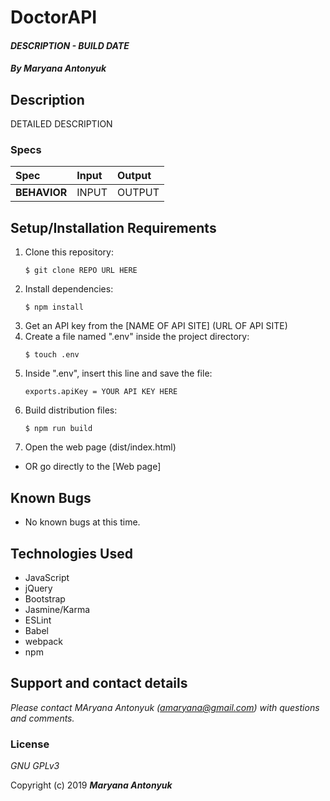 # DoctorAPI

#### _DESCRIPTION - BUILD DATE_

#### _By **Maryana Antonyuk**_

## Description

DETAILED DESCRIPTION

### Specs
| Spec | Input | Output |
| :-------------     | :------------- | :------------- |
| **BEHAVIOR** | INPUT | OUTPUT |

## Setup/Installation Requirements

1. Clone this repository:
    ```
    $ git clone REPO URL HERE
    ```
2. Install dependencies:
    ```
    $ npm install
    ```
3. Get an API key from the [NAME OF API SITE] (URL OF API SITE)
4. Create a file named ".env" inside the project directory:
    ```
    $ touch .env
    ```
5. Inside ".env", insert this line and save the file:
    ```
    exports.apiKey = YOUR API KEY HERE
    ```
6. Build distribution files:
    ```
    $ npm run build
    ```
7. Open the web page (dist/index.html)

* OR go directly to the [Web page]

## Known Bugs
* No known bugs at this time.

## Technologies Used
* JavaScript
* jQuery
* Bootstrap
* Jasmine/Karma
* ESLint
* Babel
* webpack
* npm

## Support and contact details

_Please contact MAryana Antonyuk (amaryana@gmail.com) with questions and comments._

### License

*GNU GPLv3*

Copyright (c) 2019 **_Maryana Antonyuk_**